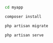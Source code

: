 ```bash
cd myapp
```

```bash
composer install
```

```bash
php artisan migrate
```

```bash
php artisan serve
```